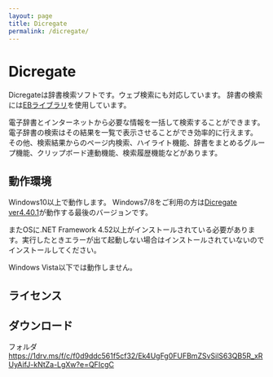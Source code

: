 ```yaml
---
layout: page
title: Dicregate
permalink: /dicregate/
---
```

# Dicregate
Dicregateは辞書検索ソフトです。ウェブ検索にも対応しています。
辞書の検索には[EBライブラリ](http://www.sra.co.jp/people/m-kasahr/eb/index.html)を使用しています。

電子辞書とインターネットから必要な情報を一括して検索することができます。
電子辞書の検索はその結果を一覧で表示させることができ効率的に行えます。
その他、検索結果からのページ内検索、ハイライト機能、辞書をまとめるグループ機能、クリップボード連動機能、検索履歴機能などがあります。

## 動作環境
Windows10以上で動作します。
Windows7/8をご利用の方は[Dicregate ver4.40.1](https://1drv.ms/f/c/f0d9ddc561f5cf32/Et7a4LtB7R1DhT3Fs7FZSG0Ba_8rd6mGUdtummx2NosyDQ?e=WBV0Bv)が動作する最後のバージョンです。

またOSに.NET Framework 4.52以上がインストールされている必要があります。実行したときエラーが出て起動しない場合はインストールされていないのでインストールしてください。 

Windows Vista以下では動作しません。

## ライセンス


## ダウンロード
フォルダ
https://1drv.ms/f/c/f0d9ddc561f5cf32/Ek4UgFg0FUFBmZSvSilS63QB5R_xRUyAifJ-kNtZa-LgXw?e=QFIcgC
